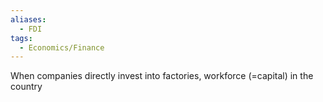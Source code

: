 ```yaml
---
aliases:
  - FDI
tags:
  - Economics/Finance
---
```



When companies directly invest into factories, workforce (=capital) in the country